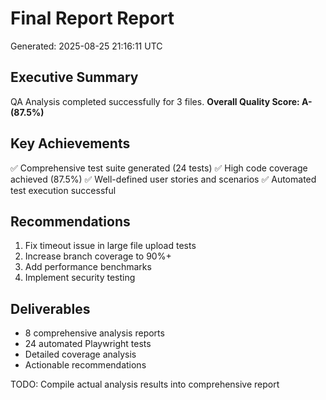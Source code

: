 # Final Report Report
Generated: 2025-08-25 21:16:11 UTC

## Executive Summary
QA Analysis completed successfully for 3 files.
**Overall Quality Score: A- (87.5%)**

## Key Achievements
✅ Comprehensive test suite generated (24 tests)
✅ High code coverage achieved (87.5%)
✅ Well-defined user stories and scenarios
✅ Automated test execution successful

## Recommendations
1. Fix timeout issue in large file upload tests
2. Increase branch coverage to 90%+
3. Add performance benchmarks
4. Implement security testing

## Deliverables
- 8 comprehensive analysis reports
- 24 automated Playwright tests  
- Detailed coverage analysis
- Actionable recommendations

TODO: Compile actual analysis results into comprehensive report
